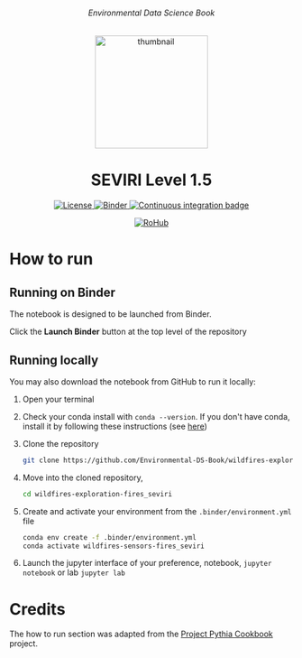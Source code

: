 <div align="center">
    <h6>Environmental Data Science Book</h6>
</div>

<p align="center">
<img src="https://github.com/alan-turing-institute/environmental-ds-book/blob/master/book/figures/logo/logo.png?raw=True" alt="thumbnail" width="200"/>
</p>

<div align="center">
    <h1>SEVIRI Level 1.5</h1>
</div>

<p align="center">
    <a href="https://github.com/Environmental-DS-Book/wildfires-exploration-fires_seviri/blob/main/LICENSE">
        <img alt="License" src="https://img.shields.io/badge/License-MIT-yellow.svg">
    </a>
    <a href="https://mybinder.org/v2/gh/Environmental-DS-Book/wildfires-exploration-fires_seviri/main?labpath=wildfires-exploration-fires_seviri.ipynb">
        <img alt="Binder" src="https://mybinder.org/badge_logo.svg">
    </a>
    <a href="https://github.com/Environmental-DS-Book/wildfires-exploration-fires_seviri/actions/workflows/publish.yml/badge.svg">
        <img alt="Continuous integration badge" src="https://github.com/Environmental-DS-Book/wildfires-exploration-fires_seviri/actions/workflows/publish.yml/badge.svg">
    </a>
    <br/>
</p>

<p align="center">
    <a href="https://w3id.org/ro-id/bc30df18-fce2-42fa-aade-1ce5b7f3ca3c">
        <img alt="RoHub" src="https://img.shields.io/badge/RoHub-FAIR_Executable_Research_Object-2ea44f?logo=Open+Access&logoColor=blue">
    </a>
</p>

# How to run

## Running on Binder
The notebook is designed to be launched from Binder. 

Click the **Launch Binder** button at the top level of the repository

## Running locally
You may also download the notebook from GitHub to run it locally:
1. Open your terminal

2. Check your conda install with `conda --version`. If you don't have conda, install it by following these instructions (see [here](https://docs.conda.io/en/latest/miniconda.html))

3. Clone the repository
    ```bash
    git clone https://github.com/Environmental-DS-Book/wildfires-exploration-fires_seviri.git
    ```

4. Move into the cloned repository, 
    ```bash
    cd wildfires-exploration-fires_seviri
    ```

5. Create and activate your environment from the `.binder/environment.yml` file
    ```bash
    conda env create -f .binder/environment.yml
    conda activate wildfires-sensors-fires_seviri
    ```  

6. Launch the jupyter interface of your preference, notebook, `jupyter notebook` or lab `jupyter lab`

# Credits
The how to run section was adapted from the [Project Pythia Cookbook](https://cookbooks.projectpythia.org/) project.